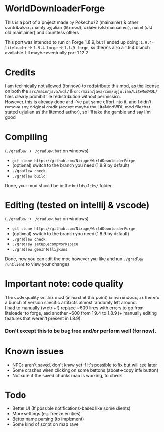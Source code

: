 # WorldDownloaderForge
This is a port of a project made by Pokechu22 (mainainer) & other contributors, mainly uyjulian (litemod), dslake (old maintainer), nairol (old old maintainer) and countless others

This port was intended to run on Forge 1.8.9, but I ended up doing:  `1.9.4-liteloader` -> `1.9.4-forge` -> `1.8.9 forge`, so there's also a 1.9.4 branch available.
I'll maybe eventually port 1.12.2.  

# Credits
I am technically not allowed (for now) to redistribute this mod, as the license on both the `src/main/java/wdl/` & `src/main/java/com/uyjulian/LiteModWDL/` files clearly prohibit file redistribution without permission.  
However, this is already done and I've put some effort into it, and I didn't remove any original credit (except maybe the LiteModWDL mod file that stated uyjulian as the litemod author), so i'll take the gamble and say I'm good

# Compiling
(`./gradlew` -> `./gradlew.bat` on windows)
- `git clone https://github.com/Nixuge/WorldDownloaderForge`
- (optional) switch to the branch you need (1.8.9 by default)
- `./gradlew check`
- `./gradlew build`

Done, your mod should be in the `builds/libs/` folder

# Editing (tested on intellij & vscode)
(`./gradlew` -> `./gradlew.bat` on windows)
- `git clone https://github.com/Nixuge/WorldDownloaderForge`
- (optional) switch to the branch you need (1.8.9 by default)
- `./gradlew check`
- `./gradlew setupDecompWorkspace`
- `./gradlew genIntellijRuns`

Done, now you can edit the mod however you like and run `./gradlew runClient` to view your changes

# Important note: code quality
The code quality on this mod (at least at this point) is horrendous, as there's a bunch of version specific artifacts almost randomly left around.  
I had to manually (w ctrl+f) replace ~600 lines with errors to go from liteloader to forge, and another ~600 from 1.9.4 to 1.8.9 (+ manually editing features that weren't present in 1.8.9).  
### Don't except this to be bug free and/or perform well (for now).

# Known issues
- NPCs aren't saved, don't know yet if it's possible to fix but will see later
- Some crashes when clicking on some buttons (about->copy info button)
- Not sure if the saved chunks map is working, to check

# Todo
- Better UI (If possible notifications-based like some clients)
- More settings (eg. freeze entities)
- Better name parsing (to implement)
- Some kind of script on map save